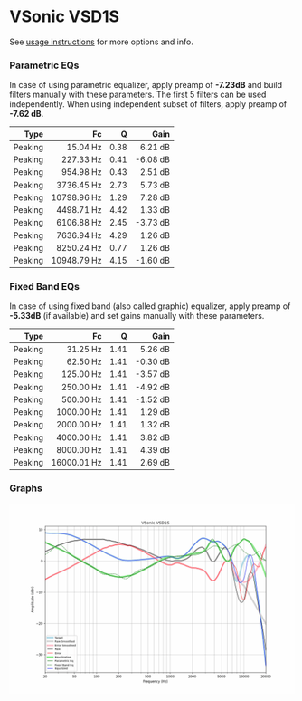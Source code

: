 # VSonic VSD1S
See [usage instructions](https://github.com/jaakkopasanen/AutoEq#usage) for more options and info.

### Parametric EQs
In case of using parametric equalizer, apply preamp of **-7.23dB** and build filters manually
with these parameters. The first 5 filters can be used independently.
When using independent subset of filters, apply preamp of **-7.62 dB**.

| Type    | Fc          |    Q | Gain     |
|--------:|------------:|-----:|---------:|
| Peaking | 15.04 Hz    | 0.38 | 6.21 dB  |
| Peaking | 227.33 Hz   | 0.41 | -6.08 dB |
| Peaking | 954.98 Hz   | 0.43 | 2.51 dB  |
| Peaking | 3736.45 Hz  | 2.73 | 5.73 dB  |
| Peaking | 10798.96 Hz | 1.29 | 7.28 dB  |
| Peaking | 4498.71 Hz  | 4.42 | 1.33 dB  |
| Peaking | 6106.88 Hz  | 2.45 | -3.73 dB |
| Peaking | 7636.94 Hz  | 4.29 | 1.26 dB  |
| Peaking | 8250.24 Hz  | 0.77 | 1.26 dB  |
| Peaking | 10948.79 Hz | 4.15 | -1.60 dB |

### Fixed Band EQs
In case of using fixed band (also called graphic) equalizer, apply preamp of **-5.33dB**
(if available) and set gains manually with these parameters.

| Type    | Fc          |    Q | Gain     |
|--------:|------------:|-----:|---------:|
| Peaking | 31.25 Hz    | 1.41 | 5.26 dB  |
| Peaking | 62.50 Hz    | 1.41 | -0.30 dB |
| Peaking | 125.00 Hz   | 1.41 | -3.57 dB |
| Peaking | 250.00 Hz   | 1.41 | -4.92 dB |
| Peaking | 500.00 Hz   | 1.41 | -1.52 dB |
| Peaking | 1000.00 Hz  | 1.41 | 1.29 dB  |
| Peaking | 2000.00 Hz  | 1.41 | 1.32 dB  |
| Peaking | 4000.00 Hz  | 1.41 | 3.82 dB  |
| Peaking | 8000.00 Hz  | 1.41 | 4.39 dB  |
| Peaking | 16000.01 Hz | 1.41 | 2.69 dB  |

### Graphs
![](./VSonic%20VSD1S.png)